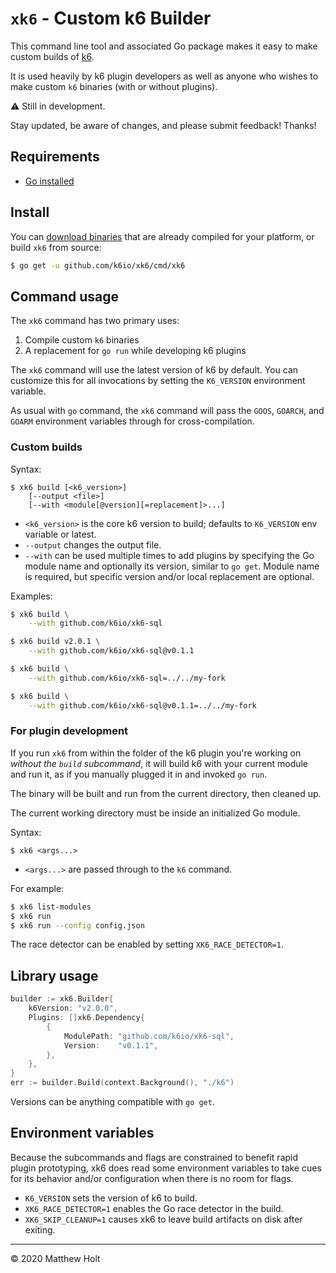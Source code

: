 `xk6` - Custom k6 Builder
===============================

This command line tool and associated Go package makes it easy to make custom builds of [k6](https://github.com/loadimpact/k6).

It is used heavily by k6 plugin developers as well as anyone who wishes to make custom `k6` binaries (with or without plugins).

⚠️ Still in development.

Stay updated, be aware of changes, and please submit feedback! Thanks!

## Requirements

- [Go installed](https://golang.org/doc/install)

## Install

You can [download binaries](https://github.com/k6io/xk6/releases) that are already compiled for your platform, or build `xk6` from source:

```bash
$ go get -u github.com/k6io/xk6/cmd/xk6
```


## Command usage

The `xk6` command has two primary uses:

1. Compile custom `k6` binaries
2. A replacement for `go run` while developing k6 plugins

The `xk6` command will use the latest version of k6 by default. You can customize this for all invocations by setting the `K6_VERSION` environment variable.

As usual with `go` command, the `xk6` command will pass the `GOOS`, `GOARCH`, and `GOARM` environment variables through for cross-compilation.


### Custom builds

Syntax:

```
$ xk6 build [<k6_version>]
    [--output <file>]
    [--with <module[@version][=replacement]>...]
```

- `<k6_version>` is the core k6 version to build; defaults to `K6_VERSION` env variable or latest.
- `--output` changes the output file.
- `--with` can be used multiple times to add plugins by specifying the Go module name and optionally its version, similar to `go get`. Module name is required, but specific version and/or local replacement are optional.

Examples:

```bash
$ xk6 build \
    --with github.com/k6io/xk6-sql

$ xk6 build v2.0.1 \
    --with github.com/k6io/xk6-sql@v0.1.1

$ xk6 build \
    --with github.com/k6io/xk6-sql=../../my-fork

$ xk6 build \
    --with github.com/k6io/xk6-sql@v0.1.1=../../my-fork
```

### For plugin development

If you run `xk6` from within the folder of the k6 plugin you're working on _without the `build` subcommand_, it will build k6 with your current module and run it, as if you manually plugged it in and invoked `go run`.

The binary will be built and run from the current directory, then cleaned up.

The current working directory must be inside an initialized Go module.

Syntax:

```
$ xk6 <args...>
```
- `<args...>` are passed through to the `k6` command.

For example:

```bash
$ xk6 list-modules
$ xk6 run
$ xk6 run --config config.json
```

The race detector can be enabled by setting `XK6_RACE_DETECTOR=1`.


## Library usage

```go
builder := xk6.Builder{
	k6Version: "v2.0.0",
	Plugins: []xk6.Dependency{
		{
			ModulePath: "github.com/k6io/xk6-sql",
			Version:    "v0.1.1",
		},
	},
}
err := builder.Build(context.Background(), "./k6")
```

Versions can be anything compatible with `go get`.



## Environment variables

Because the subcommands and flags are constrained to benefit rapid plugin prototyping, xk6 does read some environment variables to take cues for its behavior and/or configuration when there is no room for flags.

- `K6_VERSION` sets the version of k6 to build.
- `XK6_RACE_DETECTOR=1` enables the Go race detector in the build.
- `XK6_SKIP_CLEANUP=1` causes xk6 to leave build artifacts on disk after exiting.


---

&copy; 2020 Matthew Holt
